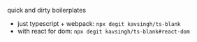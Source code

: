 quick and dirty boilerplates

- just typescript + webpack: `npx degit kavsingh/ts-blank`
- with react for dom: `npx degit kavsingh/ts-blank#react-dom`
